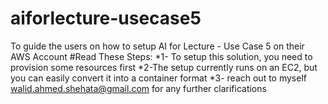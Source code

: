 # aiforlecture-usecase5
To guide the users on how to setup AI for Lecture - Use Case 5 on their AWS Account
#Read These Steps:
*1- To setup this solution, you need to provision some resources first
*2-The setup currently runs on an EC2, but you can easily convert it into a container format
*3- reach out to myself walid.ahmed.shehata@gmail.com for any further clarifications
